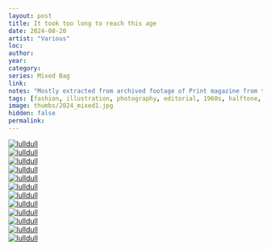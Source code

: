 ```yaml
---
layout: post
title: It took too long to reach this age
date: 2024-08-20
artist: "Various"
loc: 
author: 
year: 
category: 
series: Mixed Bag
link: 
notes: "Mostly extracted from archived footage of Print magazine from the 60s. Included: Benson Helprin, Robert Niece, Peter James Samerjan, Richard Avedon, Isadore Seltzer, Hiro"
tags: [fashion, illustration, photography, editorial, 1960s, halftone, fashion, illustration, mixed, geometry, print]
image: thumbs/2024_mixed1.jpg
hidden: false
permalink:
---
```





<div class="post_image_rounded">
	<a href="{{ site.baseurl }}/images/posts/2024_mixed1/001.jpg" target="_blank">
	<img src="{{ site.baseurl }}/images/posts/2024_mixed1/001.jpg" alt="lulldull"></a>
</div>

<div class="post_image_rounded">
	<a href="{{ site.baseurl }}/images/posts/2024_mixed1/002.jpg" target="_blank">
	<img src="{{ site.baseurl }}/images/posts/2024_mixed1/002.jpg" alt="lulldull"></a>
</div>

<div class="post_image_rounded">
	<a href="{{ site.baseurl }}/images/posts/2024_mixed1/003.jpg" target="_blank">
	<img src="{{ site.baseurl }}/images/posts/2024_mixed1/003.jpg" alt="lulldull"></a>
</div>

<div class="post_image_rounded">
	<a href="{{ site.baseurl }}/images/posts/2024_mixed1/004.jpg" target="_blank">
	<img src="{{ site.baseurl }}/images/posts/2024_mixed1/004.jpg" alt="lulldull"></a>
</div>

<div class="post_image_rounded">
	<a href="{{ site.baseurl }}/images/posts/2024_mixed1/005.jpg" target="_blank">
	<img src="{{ site.baseurl }}/images/posts/2024_mixed1/005.jpg" alt="lulldull"></a>
</div>

<div class="post_image_rounded">
	<a href="{{ site.baseurl }}/images/posts/2024_mixed1/006.jpg" target="_blank">
	<img src="{{ site.baseurl }}/images/posts/2024_mixed1/006.jpg" alt="lulldull"></a>
</div>

<div class="post_image_rounded">
	<a href="{{ site.baseurl }}/images/posts/2024_mixed1/007.jpg" target="_blank">
	<img src="{{ site.baseurl }}/images/posts/2024_mixed1/007.jpg" alt="lulldull"></a>
</div>

<div class="post_image_rounded">
	<a href="{{ site.baseurl }}/images/posts/2024_mixed1/008.jpg" target="_blank">
	<img src="{{ site.baseurl }}/images/posts/2024_mixed1/008.jpg" alt="lulldull"></a>
</div>

<div class="post_image_rounded">
	<a href="{{ site.baseurl }}/images/posts/2024_mixed1/009.jpg" target="_blank">
	<img src="{{ site.baseurl }}/images/posts/2024_mixed1/009.jpg" alt="lulldull"></a>
</div>

<div class="post_image_rounded">
	<a href="{{ site.baseurl }}/images/posts/2024_mixed1/010.jpg" target="_blank">
	<img src="{{ site.baseurl }}/images/posts/2024_mixed1/010.jpg" alt="lulldull"></a>
</div>

<div class="post_image_rounded">
	<a href="{{ site.baseurl }}/images/posts/2024_mixed1/011.jpg" target="_blank">
	<img src="{{ site.baseurl }}/images/posts/2024_mixed1/011.jpg" alt="lulldull"></a>
</div>

<div class="post_image_rounded">
	<a href="{{ site.baseurl }}/images/posts/2024_mixed1/012.jpg" target="_blank">
	<img src="{{ site.baseurl }}/images/posts/2024_mixed1/012.jpg" alt="lulldull"></a>
</div>
